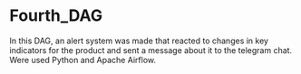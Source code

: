 # Fourth_DAG
In this DAG, an alert system was made that reacted to changes in key indicators for the product and sent a message about it to the telegram chat. Were used Python and Apache Airflow.
